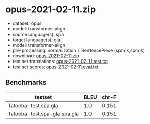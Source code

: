 # opus-2021-02-11.zip

* dataset: opus
* model: transformer-align
* source language(s): spa
* target language(s): gla
* model: transformer-align
* pre-processing: normalization + SentencePiece (spm1k,spm1k)
* download: [opus-2021-02-11.zip](https://object.pouta.csc.fi/Tatoeba-MT-models/spa-gla/opus-2021-02-11.zip)
* test set translations: [opus-2021-02-11.test.txt](https://object.pouta.csc.fi/Tatoeba-MT-models/spa-gla/opus-2021-02-11.test.txt)
* test set scores: [opus-2021-02-11.eval.txt](https://object.pouta.csc.fi/Tatoeba-MT-models/spa-gla/opus-2021-02-11.eval.txt)

## Benchmarks

| testset               | BLEU  | chr-F |
|-----------------------|-------|-------|
| Tatoeba-test.spa.gla 	| 1.0 	| 0.151 |
| Tatoeba-test.spa-gla.spa.gla 	| 1.0 	| 0.151 |

